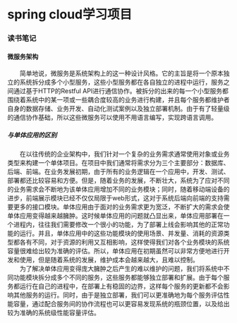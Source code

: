 # spring cloud学习项目
### 读书笔记
#### 微服务架构
&emsp;&emsp;简单地说，微服务是系统架构上的这一种设计风格。它的主旨是将一个原本独立的系统拆分成多个小型服务，这些小型服务都在各自独立的进程中运行，服务之间通过基于HTTP的Restful API进行通信协作。被拆分的出来的每一个小型服务都围绕着系统中的某一项或一些耦合度较高的业务进行构建，并且每个服务都维护者自身的数据存储、业务开发、自动化测试案例以及独立部署机制。由于有了轻量级的通信协作基础，所以这些微服务可以使用不用语言编写，实现跨语言调用。
##### 与单体应用的区别
&emsp;&emsp;在以往传统的企业架构中，我们针对一个复杂的业务需求通常使用对象或业务类型来构建一个单体项目。在项目中我们通常将需求分为三个主要部分：数据库、后端、前端。在业务发展初期，由于所有的业务逻辑在一个应用中，开发、测试、部署都还比较容易和方便。但是，随着业务的发展，不断壮大，系统为了应对不同的业务需求会不断地为该单体应用增加不同的业务模块；同时，随着移动端设备的进步，前端展示模块已经不仅仅局限于web形式，这对于系统后端向前端的支持需要更多的接口模块。单体应用由于面对的业务需求更为宽泛，不断扩大的需求会使单体应用变得越来越臃肿。这时候单体应用的问题就凸显出来，单体应用部署在一个进程内，往往我们需要修改一个很小的功能，为了部署上线会影响其他的正常功能的运行。并且，单体应用中的这些功能模块的使用场景、并发量、消耗的资源类型都各有不同，对于资源的利用又互相影响，这样使得我们对各个业务模块的系统容量很难给出较为准确的评估。所以，单体应用在初期虽然可以非常方便地进行开发和使用，但是随着系统的发展，维护成本会越来越大，且难以控制。
<br/>&emsp;&emsp;为了解决单体应用变得庞大臃肿之后产生的难以维护的问题，我们将系统中不同功能模块拆分成多个不同的服务，这些服务都能够独立部署和扩展。由于每个服务都运行在自己的进程中，在部署上有稳固的边界，这样每个服务的更新都不会影响其他服务的运行。同时，由于是独立部署，我们可以更准确地为每个服务评估性能容量，通过配合服务间的协作流程也可以更容易发现系统的瓶颈位置，以及给出较为准确的系统级性能容量评估。
